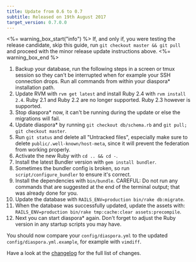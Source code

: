 ```yaml
---
title: Update from 0.6 to 0.7
subtitle: Released on 19th August 2017
target_version: 0.7.0.0
---
```


<%= warning_box_start("info") %>
If, and only if, you were testing the release candidate, skip this guide, run `git checkout master && git pull` and proceed with the minor release update instructions above.
<%= warning_box_end %>

1. Backup your database, run the following steps in a screen or tmux session so they can't be interrupted when for example your SSH connection drops. Run all commands from within your diaspora* installation path.
1. Update RVM with `rvm get latest` and install Ruby 2.4 with `rvm install 2.4`. Ruby 2.1 and Ruby 2.2 are no longer supported. Ruby 2.3 however is supported.
1. Stop diaspora* now, it can't be running during the update or else the migrations will fail.
1. Update diaspora* by running `git checkout db/schema.rb` and `git pull; git checkout master`.
1. Run `git status` and delete all "Untracked files", especially make sure to delete `public/.well-known/host-meta`, since it will prevent the federation from working properly.
1. Activate the new Ruby with `cd .. && cd -`.
1. Install the latest Bundler version with `gem install bundler`.
1. Sometimes the bundler config is broken, so run `script/configure_bundler` to ensure it's correct.
1. Install the dependencies with `bin/bundle`. CAREFUL: Do not run any commands that are suggested at the end of the terminal output; that was already done for you.
1. Update the database with `RAILS_ENV=production bin/rake db:migrate`.
1. When the database was successfully updated, update the assets with: `RAILS_ENV=production bin/rake tmp:cache:clear assets:precompile`.
1. Next you can start diaspora* again. Don't forget to adjust the Ruby version in any startup scripts you may have.

You should now compare your `config/diaspora.yml` to the updated `config/diaspora.yml.example`, for example with `vimdiff`.

Have a look at the [changelog][changelog] for the full list of changes.

[changelog]: https://github.com/diaspora/diaspora/blob/ecd4601bacd8b2e235a05ce6d713fe8cebe89562/Changelog.md
